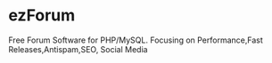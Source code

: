 ezForum
=======

Free Forum Software for PHP/MySQL. Focusing on Performance,Fast Releases,Antispam,SEO, Social Media
